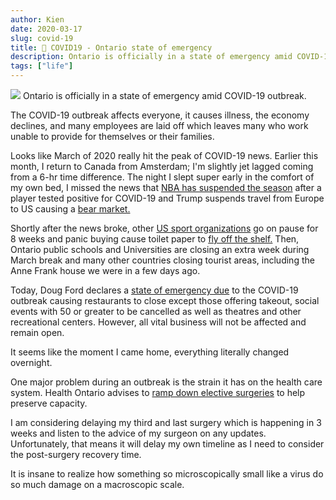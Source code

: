 ```yaml
---
author: Kien
date: 2020-03-17
slug: covid-19
title: 🏥 COVID19 - Ontario state of emergency
description: Ontario is officially in a state of emergency amid COVID-19 outbreak.
tags: ["life"]
---
```


![](https://images.unsplash.com/photo-1567427018141-0584cfcbf1b8?ixlib=rb-1.2.1&ixid=eyJhcHBfaWQiOjEyMDd9&auto=format&fit=crop&w=1350&q=80)
Ontario is officially in a state of emergency amid COVID-19 outbreak.

The COVID-19 outbreak affects everyone, it causes illness, the economy declines, and many employees are laid off which leaves many who work unable to provide for themselves or their families.

Looks like March of 2020 really hit the peak of COVID-19 news. Earlier this month, I return to Canada from Amsterdam; I'm slightly jet lagged coming from a 6-hr time difference. The night I slept super early in the comfort of my own bed, I missed the news that <a href="https://www.cbssports.com/nba/news/coronavirus-what-to-know-as-nba-suspends-season-after-rudy-gobert-tests-positive-for-covid-19/" target="_blank">NBA has suspended the season</a> after a player tested positive for COVID-19 and Trump suspends travel from Europe to US causing a <a href="https://www.cnn.com/2020/03/11/investing/stock-futures-coronavirus-trump/index.html" target="_blank">bear market.</a>

Shortly after the news broke, other <a href="https://www.cbssports.com/general/news/coronavirus-live-updates-japan-olympic-committee-deputy-head-has-covid-19-kentucky-derby-postponed/live/" target="\_blank">US sport organizations</a> go on pause for 8 weeks and panic buying cause toilet paper to <a href="https://globalnews.ca/news/6651464/covid-19-panic-buying-shortages/" target="_blank">fly off the shelf.</a> Then, Ontario public schools and Universities are closing an extra week during March break and many other countries closing tourist areas, including the Anne Frank house we were in a few days ago.

Today, Doug Ford declares a <a href="https://www.cbc.ca/news/canada/toronto/coronavirus-covid-19-ontario-tuesday-1.5500006" target="_blank">state of emergency due</a> to the COVID-19 outbreak causing restaurants to close except those offering takeout, social events with 50 or greater to be cancelled as well as theatres and other recreational centers. However, all vital business will not be affected and remain open.

It seems like the moment I came home, everything literally changed overnight.

One major problem during an outbreak is the strain it has on the health care system. Health Ontario advises to <a href="https://globalnews.ca/news/6680786/ontario-hospitals-coronavirus-elective-surgeries/" target="_blank">ramp down elective surgeries</a> to help preserve capacity.

I am considering delaying my third and last surgery which is happening in 3 weeks and listen to the advice of my surgeon on any updates. Unfortunately, that means it will delay my own timeline as I need to consider the post-surgery recovery time.

It is insane to realize how something so microscopically small like a virus do so much damage on a macroscopic scale.
